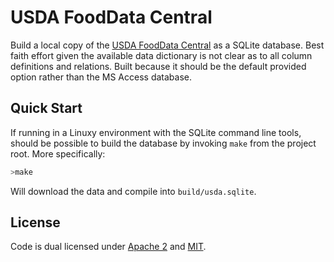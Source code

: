 # USDA FoodData Central

Build a local copy of the [USDA FoodData Central](https://fdc.nal.usda.gov/download-datasets.html) as a SQLite database. Best faith effort given the available data dictionary is not clear as to all column definitions and relations. Built because it should be the default provided option rather than the MS Access database.

## Quick Start

If running in a Linuxy environment with the SQLite command line tools, should be possible to build the database by invoking `make` from the project root. More specifically:

```bash
>make
```

Will download the data and compile into `build/usda.sqlite`.

## License

Code is dual licensed under [Apache 2](https://www.apache.org/licenses/LICENSE-2.0.html) and [MIT](https://opensource.org/licenses/MIT).
